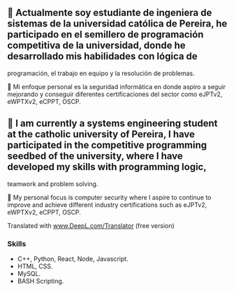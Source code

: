 🌱 Actualmente soy estudiante de ingeniera de sistemas de la universidad católica de Pereira, he participado en el semillero de programación competitiva de la universidad, donde he desarrollado mis habilidades con lógica de 
---
programación, el trabajo en equipo y la resolución de problemas.

🎯 Mi enfoque personal es la seguridad informática en donde aspiro a seguir mejorando y conseguir diferentes certificaciones del sector como eJPTv2, eWPTXv2, eCPPT, OSCP.

🌱 I am currently a systems engineering student at the catholic university of Pereira, I have participated in the competitive programming seedbed of the university, where I have developed my skills with programming logic, 
---
teamwork and problem solving.

🎯 My personal focus is computer security where I aspire to continue to improve and achieve different industry certifications such as eJPTv2, eWPTXv2, eCPPT, OSCP.

Translated with www.DeepL.com/Translator (free version)

### Skills  
- C++, Python, React, Node, Javascript.
- HTML, CSS.
- MySQL.
- BASH Scripting.
